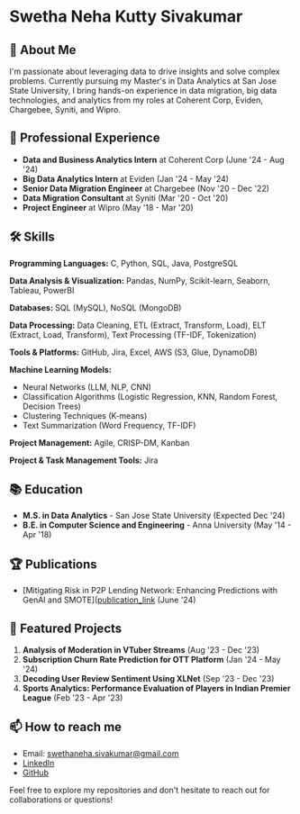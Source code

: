# Swetha Neha Kutty Sivakumar

## 🚀 About Me
I'm passionate about leveraging data to drive insights and solve complex problems. Currently pursuing my Master's in Data Analytics at San Jose State University, I bring hands-on experience in data migration, big data technologies, and analytics from my roles at Coherent Corp, Eviden, Chargebee, Syniti, and Wipro.

## 💼 Professional Experience
- **Data and Business Analytics Intern** at Coherent Corp (June '24 - Aug '24)
- **Big Data Analytics Intern** at Eviden (Jan '24 - May '24)
- **Senior Data Migration Engineer** at Chargebee (Nov '20 - Dec '22)
- **Data Migration Consultant** at Syniti (Mar '20 - Oct '20)
- **Project Engineer** at Wipro (May '18 - Mar '20)

## 🛠 Skills

**Programming Languages:** C, Python, SQL, Java, PostgreSQL

**Data Analysis & Visualization:** Pandas, NumPy, Scikit-learn, Seaborn, Tableau, PowerBI

**Databases:** SQL (MySQL), NoSQL (MongoDB)

**Data Processing:** Data Cleaning, ETL (Extract, Transform, Load), ELT (Extract, Load, Transform), Text Processing (TF-IDF, Tokenization)

**Tools & Platforms:** GitHub, Jira, Excel, AWS (S3, Glue, DynamoDB)

**Machine Learning Models:** 
- Neural Networks (LLM, NLP, CNN)
- Classification Algorithms (Logistic Regression, KNN, Random Forest, Decision Trees)
- Clustering Techniques (K-means)
- Text Summarization (Word Frequency, TF-IDF)
  
**Project Management:** Agile, CRISP-DM, Kanban

**Project & Task Management Tools:** Jira

## 📚 Education
- **M.S. in Data Analytics** - San Jose State University (Expected Dec '24)
- **B.E. in Computer Science and Engineering** - Anna University (May '14 - Apr '18)

## 🏆 Publications
- [Mitigating Risk in P2P Lending Network: Enhancing Predictions with GenAI and SMOTE]([publication_link](https://iecscience.org/jpapers/178) (June '24)

## 🌟 Featured Projects
1. **Analysis of Moderation in VTuber Streams** (Aug '23 - Dec '23)
2. **Subscription Churn Rate Prediction for OTT Platform** (Jan '24 - May '24)
3. **Decoding User Review Sentiment Using XLNet** (Sep '23 - Dec '23)
4. **Sports Analytics: Performance Evaluation of Players in Indian Premier League** (Feb '23 - Apr '23)

## 📫 How to reach me
- Email: swethaneha.sivakumar@gmail.com
- [LinkedIn](Your_LinkedIn_Profile_URL)
- [GitHub](Your_GitHub_Profile_URL)

Feel free to explore my repositories and don't hesitate to reach out for collaborations or questions!
